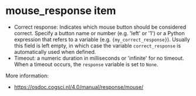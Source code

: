 # mouse_response item 

- Correct response: Indicates which mouse button should be considered correct. Specify a button name or number (e.g. 'left' or '1') or a Python expression that refers to a variable (e.g. `{my_correct_response}`). Usually this field is left empty, in which case the variable `correct_response` is automatically used when defined.
- Timeout: a numeric duration in milliseconds or 'infinite' for no timeout. When a timeout occurs, the `response` variable is set to `None`.

More information:

- <https://osdoc.cogsci.nl/4.0/manual/response/mouse/>
